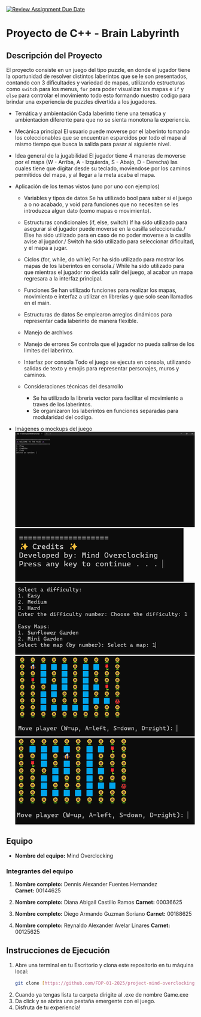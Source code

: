 [![Review Assignment Due Date](https://classroom.github.com/assets/deadline-readme-button-22041afd0340ce965d47ae6ef1cefeee28c7c493a6346c4f15d667ab976d596c.svg)](https://classroom.github.com/a/mi1WNrHU)
# Proyecto de C++ - Brain Labyrinth

## Descripción del Proyecto
El proyecto consiste en un juego del tipo puzzle, en donde el jugador tiene la oportunidad de resolver distintos laberintos que se le son presentados, contando con 3 dificultades y variedad de mapas, utilizando estructuras como `switch` para los menus, `for` para poder visualizar los mapas e `if` y `else` para controlar el movimiento todo esto formando nuestro codigo para brindar una experiencia de puzzles divertida a los jugadores.

- Temática y ambientación
   Cada laberinto tiene una tematica y ambientacion diferente para que no se sienta monotona la experiencia.

- Mecánica principal
   El usuario puede moverse por el laberinto tomando los coleccionables que se encuentran esparcidos por todo el mapa al mismo tiempo que busca la salida para pasar al siguiente nivel.

- Idea general de la jugabilidad
   El jugador tiene 4 maneras de moverse por el mapa (W - Arriba, A - Izquierda, S - Abajo, D - Derecha) las cuales tiene que digitar desde su teclado, moviendose por los caminos permitidos del mapa, y al llegar a la meta acaba el mapa.

- Aplicación de los temas vistos (uno por uno con ejemplos)
   - Variables y tipos de datos
      Se ha utilizado bool para saber si el juego a o no acabado, y void para funciones que no necesiten se les introduzca algun dato (como mapas o movimiento).

   - Estructuras condicionales (if, else, switch)
      If ha sido utilizado para asegurar si el jugador puede moverse en la casilla seleccionada./
      Else ha sido utilizado para en caso de no poder moverse a la casilla avise al jugador./
      Switch ha sido utilizado para seleccionar dificultad, y el mapa a jugar.

   - Ciclos (for, while, do while)
      For ha sido utilizado para mostrar los mapas de los laberintos en consola./
      While ha sido utilizado para que mientras el jugador no decida salir del juego, al acabar un mapa regresara a la interfaz principal.
      
   - Funciones
      Se han utilizado funciones para realizar los mapas, movimiento e interfaz a utilizar en librerias y que solo sean llamados en el main.

   - Estructuras de datos
     Se emplearon arreglos dinámicos para representar cada laberinto de manera flexible.
   - Manejo de archivos

   - Manejo de errores
     Se controla que el jugador no pueda salirse de los limites del laberinto.
     

   - Interfaz por consola
     Todo el juego se ejecuta en consola, utilizando salidas de texto y emojis para representar personajes, muros y caminos.

   - Consideraciones técnicas del desarrollo
     - Se ha utilizado la libreria vector para facilitar el movimiento a traves de los laberintos.
     - Se organizaron los laberintos en funciones separadas para modularidad del codigo.
      
- Imágenes o mockups del juego
   ![Menu](MAINMENU.png)
   ![Creditos](CREDITOS.png)
   ![Dificultades](LVL-DIFFICULTY.png)
   ![Mapa](MAP.png)
   ![Movimiento](MOVEMENT.png)
   
## Equipo

- **Nombre del equipo:** Mind Overclocking

### Integrantes del equipo

1. **Nombre completo:** Dennis Alexander Fuentes Hernandez  
   **Carnet:** 00144625

2. **Nombre completo:** Diana Abigail Castillo Ramos
   **Carnet:** 00036625

3. **Nombre completo:** Diego Armando Guzman Soriano
   **Carnet:** 00188625

4. **Nombre completo:** Reynaldo Alexander Avelar Linares 
   **Carnet:** 00125625


## Instrucciones de Ejecución

1. Abre una terminal en tu Escritorio y clona este repositorio en tu máquina local:
   ```bash
   git clone [https://github.com/FDP-01-2025/project-mind-overclocking.git]
2. Cuando ya tengas lista tu carpeta dirigite al .exe de nombre Game.exe
3. Da click y se abrira una pestaña emergente con el juego.
4. Disfruta de tu experiencia!
